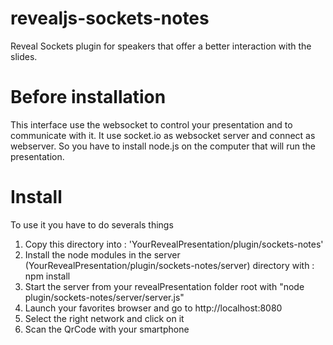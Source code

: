 revealjs-sockets-notes
======================

Reveal Sockets plugin for speakers that offer a better interaction with the slides.


# Before installation

This interface use the websocket to control your presentation and to communicate with it. It use socket.io as websocket server and connect as webserver. So you have to install node.js on the computer that will run the presentation.

# Install

To use it you have to do severals things

1. Copy this directory into : 'YourRevealPresentation/plugin/sockets-notes'
2. Install the node modules in the server (YourRevealPresentation/plugin/sockets-notes/server) directory with : npm install
3. Start the server from your revealPresentation folder root with "node plugin/sockets-notes/server/server.js"
4. Launch your favorites browser and go to http://localhost:8080
5. Select the right network and click on it
6. Scan the QrCode with your smartphone